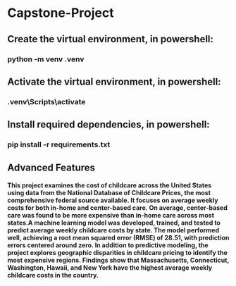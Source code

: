 # Capstone-Project
## Create the virtual environment, in powershell: 
### python -m venv .venv
## Activate the virtual environment, in powershell: 
### .venv\Scripts\activate
## Install required dependencies, in powershell: 
### pip install -r requirements.txt

## Advanced Features
#### This project examines the cost of childcare across the United States using data from the National Database of Childcare Prices, the most comprehensive federal source available. It focuses on average weekly costs for both in-home and center-based care. On average, center-based care was found to be more expensive than in-home care across most states.A machine learning model was developed, trained, and tested to predict average weekly childcare costs by state. The model performed well, achieving a root mean squared error (RMSE) of 28.51, with prediction errors centered around zero. In addition to predictive modeling, the project explores geographic disparities in childcare pricing to identify the most expensive regions. Findings show that Massachusetts, Connecticut, Washington, Hawaii, and New York have the highest average weekly childcare costs in the country.